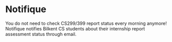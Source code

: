 # Notifique
You do not need to check CS299/399 report status every morning anymore!
Notifique notifies Bilkent CS students about their internship report assessment status through email.
